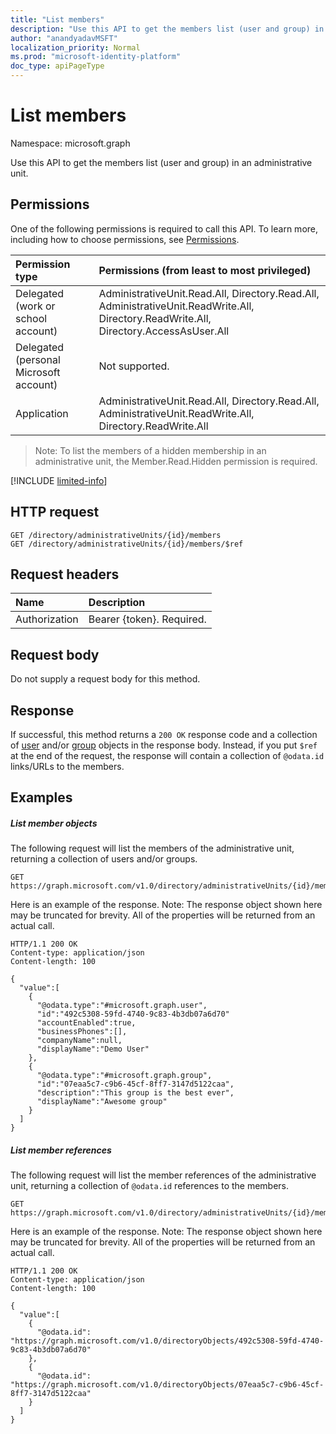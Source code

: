 ```yaml
---
title: "List members"
description: "Use this API to get the members list (user and group) in an administrative unit."
author: "anandyadavMSFT"
localization_priority: Normal
ms.prod: "microsoft-identity-platform"
doc_type: apiPageType
---
```


# List members

Namespace: microsoft.graph

Use this API to get the members list (user and group) in an administrative unit.

## Permissions
One of the following permissions is required to call this API. To learn more, including how to choose permissions, see [Permissions](/graph/permissions-reference).

|Permission type      | Permissions (from least to most privileged)              |
|:--------------------|:---------------------------------------------------------|
|Delegated (work or school account) | AdministrativeUnit.Read.All, Directory.Read.All, AdministrativeUnit.ReadWrite.All, Directory.ReadWrite.All, Directory.AccessAsUser.All    |
|Delegated (personal Microsoft account) | Not supported.    |
|Application | AdministrativeUnit.Read.All, Directory.Read.All, AdministrativeUnit.ReadWrite.All, Directory.ReadWrite.All |

> Note: To list the members of a hidden membership in an administrative unit, the Member.Read.Hidden permission is required.

[!INCLUDE [limited-info](../../includes/limited-info.md)]

## HTTP request

```http
GET /directory/administrativeUnits/{id}/members
GET /directory/administrativeUnits/{id}/members/$ref
```
## Request headers
| Name      |Description|
|:----------|:----------|
| Authorization  | Bearer {token}. Required. |

## Request body
Do not supply a request body for this method.

## Response

If successful, this method returns a `200 OK` response code and a collection of [user](../resources/user.md) and/or [group](../resources/group.md) objects in the response body.  Instead, if you put `$ref` at the end of the request, the response will contain a collection of `@odata.id` links/URLs to the members.

## Examples
##### List member objects
The following request will list the members of the administrative unit, returning a collection of users and/or groups.

```http
GET https://graph.microsoft.com/v1.0/directory/administrativeUnits/{id}/members
```

Here is an example of the response. Note: The response object shown here may be truncated for brevity. All of the properties will be returned from an actual call.
 
```http
HTTP/1.1 200 OK
Content-type: application/json
Content-length: 100

{
  "value":[
    {
      "@odata.type":"#microsoft.graph.user",
      "id":"492c5308-59fd-4740-9c83-4b3db07a6d70"
      "accountEnabled":true,
      "businessPhones":[],
      "companyName":null,
      "displayName":"Demo User"
    },
    {
      "@odata.type":"#microsoft.graph.group",
      "id":"07eaa5c7-c9b6-45cf-8ff7-3147d5122caa",
      "description":"This group is the best ever",
      "displayName":"Awesome group"
    }
  ]
}
```

##### List member references
The following request will list the member references of the administrative unit, returning a collection of `@odata.id` references to the members.
```
GET https://graph.microsoft.com/v1.0/directory/administrativeUnits/{id}/members/$ref
```
Here is an example of the response. Note: The response object shown here may be truncated for brevity. All of the properties will be returned from an actual call.
 
```http
HTTP/1.1 200 OK
Content-type: application/json
Content-length: 100

{
  "value":[
    {
      "@odata.id": "https://graph.microsoft.com/v1.0/directoryObjects/492c5308-59fd-4740-9c83-4b3db07a6d70"
    },
    {
      "@odata.id": "https://graph.microsoft.com/v1.0/directoryObjects/07eaa5c7-c9b6-45cf-8ff7-3147d5122caa"
    }
  ]
}
```
